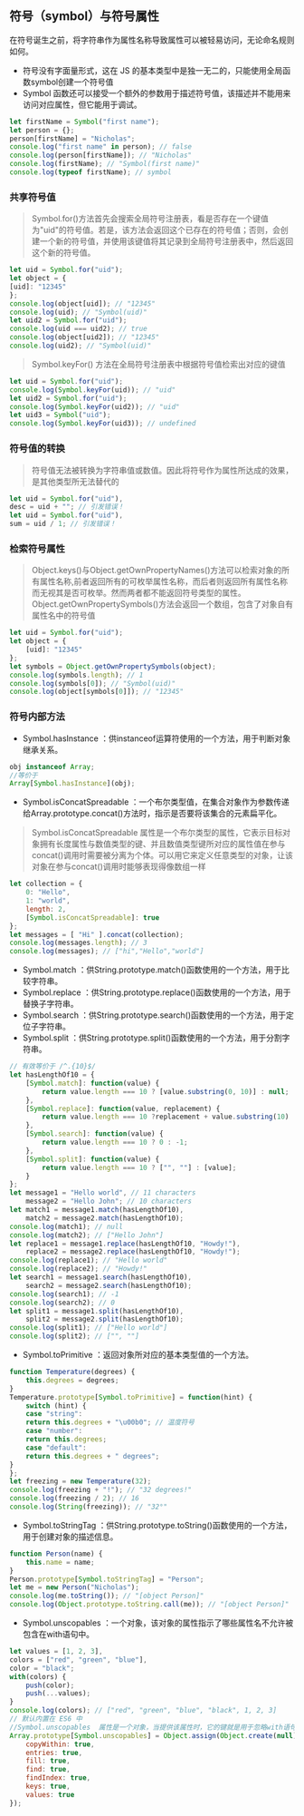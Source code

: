 ## 符号（symbol）与符号属性

在符号诞生之前，将字符串作为属性名称导致属性可以被轻易访问，无论命名规则如何。
- 符号没有字面量形式，这在 JS 的基本类型中是独一无二的，只能使用全局函数symbol创建一个符号值
- Symbol  函数还可以接受一个额外的参数用于描述符号值，该描述并不能用来访问对应属性，但它能用于调试。

```js
let firstName = Symbol("first name");
let person = {};
person[firstName] = "Nicholas";
console.log("first name" in person); // false
console.log(person[firstName]); // "Nicholas"
console.log(firstName); // "Symbol(first name)"
console.log(typeof firstName); // symbol
```

### 共享符号值

> Symbol.for()方法首先会搜索全局符号注册表，看是否存在一个键值为"uid"的符号值。若是，该方法会返回这个已存在的符号值；否则，会创建一个新的符号值，并使用该键值将其记录到全局符号注册表中，然后返回这个新的符号值。

```js
let uid = Symbol.for("uid");
let object = {
[uid]: "12345"
};
console.log(object[uid]); // "12345"
console.log(uid); // "Symbol(uid)"
let uid2 = Symbol.for("uid");
console.log(uid === uid2); // true
console.log(object[uid2]); // "12345"
console.log(uid2); // "Symbol(uid)"
```
> Symbol.keyFor()  方法在全局符号注册表中根据符号值检索出对应的键值

```js
let uid = Symbol.for("uid");
console.log(Symbol.keyFor(uid)); // "uid"
let uid2 = Symbol.for("uid");
console.log(Symbol.keyFor(uid2)); // "uid"
let uid3 = Symbol("uid");
console.log(Symbol.keyFor(uid3)); // undefined
```

### 符号值的转换
> 符号值无法被转换为字符串值或数值。因此将符号作为属性所达成的效果，是其他类型所无法替代的 

```js
let uid = Symbol.for("uid"),
desc = uid + ""; // 引发错误！
let uid = Symbol.for("uid"),
sum = uid / 1; // 引发错误！
```

### 检索符号属性
> Object.keys()与Object.getOwnPropertyNames()方法可以检索对象的所有属性名称,前者返回所有的可枚举属性名称，而后者则返回所有属性名称而无视其是否可枚举。然而两者都不能返回符号类型的属性。
> Object.getOwnPropertySymbols()方法会返回一个数组，包含了对象自有属性名中的符号值

```js
let uid = Symbol.for("uid");
let object = {
    [uid]: "12345"
};
let symbols = Object.getOwnPropertySymbols(object);
console.log(symbols.length); // 1
console.log(symbols[0]); // "Symbol(uid)"
console.log(object[symbols[0]]); // "12345"
```

### 符号内部方法
- Symbol.hasInstance  ：供instanceof运算符使用的一个方法，用于判断对象继承关系。

```js
obj instanceof Array;
//等价于
Array[Symbol.hasInstance](obj);
```
- Symbol.isConcatSpreadable  ：一个布尔类型值，在集合对象作为参数传递给Array.prototype.concat()方法时，指示是否要将该集合的元素扁平化。
> Symbol.isConcatSpreadable  属性是一个布尔类型的属性，它表示目标对象拥有长度属性与数值类型的键、并且数值类型键所对应的属性值在参与concat()调用时需要被分离为个体。可以用它来定义任意类型的对象，让该对象在参与concat()调用时能够表现得像数组一样

```js
let collection = {
    0: "Hello",
    1: "world",
    length: 2,
    [Symbol.isConcatSpreadable]: true
};
let messages = [ "Hi" ].concat(collection);
console.log(messages.length); // 3
console.log(messages); // ["hi","Hello","world"]
```
- Symbol.match  ：供String.prototype.match()函数使用的一个方法，用于比较字符串。
- Symbol.replace  ：供String.prototype.replace()函数使用的一个方法，用于替换子字符串。
- Symbol.search  ：供String.prototype.search()函数使用的一个方法，用于定位子字符串。
- Symbol.split  ：供String.prototype.split()函数使用的一个方法，用于分割字符串。

```js
// 有效等价于 /^.{10}$/
let hasLengthOf10 = {
    [Symbol.match]: function(value) {
        return value.length === 10 ? [value.substring(0, 10)] : null;
    },
    [Symbol.replace]: function(value, replacement) {
        return value.length === 10 ?replacement + value.substring(10) : value;
    },
    [Symbol.search]: function(value) {
        return value.length === 10 ? 0 : -1;
    },
    [Symbol.split]: function(value) {
        return value.length === 10 ? ["", ""] : [value];
    }
};
let message1 = "Hello world", // 11 characters
    message2 = "Hello John"; // 10 characters
let match1 = message1.match(hasLengthOf10),
    match2 = message2.match(hasLengthOf10);
console.log(match1); // null
console.log(match2); // ["Hello John"]
let replace1 = message1.replace(hasLengthOf10, "Howdy!"),
    replace2 = message2.replace(hasLengthOf10, "Howdy!");
console.log(replace1); // "Hello world"
console.log(replace2); // "Howdy!"
let search1 = message1.search(hasLengthOf10),
    search2 = message2.search(hasLengthOf10);
console.log(search1); // -1
console.log(search2); // 0
let split1 = message1.split(hasLengthOf10),
    split2 = message2.split(hasLengthOf10);
console.log(split1); // ["Hello world"]
console.log(split2); // ["", ""]
```
- Symbol.toPrimitive  ：返回对象所对应的基本类型值的一个方法。

```js
function Temperature(degrees) {
    this.degrees = degrees;
}
Temperature.prototype[Symbol.toPrimitive] = function(hint) {
    switch (hint) {
    case "string":
    return this.degrees + "\u00b0"; // 温度符号
    case "number":
    return this.degrees;
    case "default":
    return this.degrees + " degrees";
}
};
let freezing = new Temperature(32);
console.log(freezing + "!"); // "32 degrees!"
console.log(freezing / 2); // 16
console.log(String(freezing)); // "32°"
```
- Symbol.toStringTag  ：供String.prototype.toString()函数使用的一个方法，用于创建对象的描述信息。

```js
function Person(name) {
    this.name = name;
}
Person.prototype[Symbol.toStringTag] = "Person";
let me = new Person("Nicholas");
console.log(me.toString()); // "[object Person]"
console.log(Object.prototype.toString.call(me)); // "[object Person]"
```
- Symbol.unscopables  ：一个对象，该对象的属性指示了哪些属性名不允许被包含在with语句中。

```js
let values = [1, 2, 3],
colors = ["red", "green", "blue"],
color = "black";
with(colors) {
    push(color);
    push(...values);
}
console.log(colors); // ["red", "green", "blue", "black", 1, 2, 3]
// 默认内置在 ES6 中
//Symbol.unscopables  属性是一个对象，当提供该属性时，它的键就是用于忽略with语句绑定的标识符，键值为true代表屏蔽绑定
Array.prototype[Symbol.unscopables] = Object.assign(Object.create(null), {
    copyWithin: true,
    entries: true,
    fill: true,
    find: true,
    findIndex: true,
    keys: true,
    values: true
});
```
